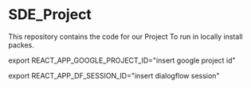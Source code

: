 # SDE_Project
This repository contains the code for our Project
To run in locally install packes.

export REACT_APP_GOOGLE_PROJECT_ID="insert google project id"

export REACT_APP_DF_SESSION_ID="insert dialogflow session"
